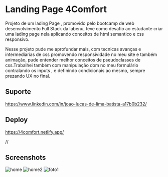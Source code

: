 # Landing Page  4Comfort


Projeto de um lading Page , promovido pelo bootcamp de web desenvolvimento Full Stack da labenu, teve como desafio ao estudante criar uma lading page nela aplicando conceitos de html semantico e css responsivo.
 
 Nesse projeto pude me aprofundar mais, com tecnicas avanças e intermediarias de css promovendo responsividade no meu site e também animação, pude entender melhor conceitos de pseudoclasses de css.Trabalhei também com manipulação dom no meu formulário contralando os inputs , e definindo condicionais ao mesmo, sempre prezando UX no final.
 
  
## Suporte
https://www.linkedin.com/in/joao-lucas-de-lima-batista-a17b0b232/

## Deploy
https://4comfort.netlify.app/

//

## Screenshots



![home](https://user-images.githubusercontent.com/102187505/236634395-66e0dd4e-6fe2-4301-8797-c49c4e29da4c.png)
![home2](https://user-images.githubusercontent.com/102187505/236634400-e7e62b1c-8ed7-4acd-be66-a98d26bb3b3d.png)
![foto1](https://user-images.githubusercontent.com/102187505/236634402-be836cdc-ecd2-4e14-841a-f7492ad3d51d.png)

